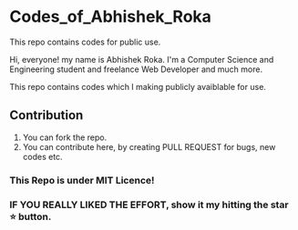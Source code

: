 # Codes_of_Abhishek_Roka

This repo contains codes for public use.

Hi, everyone! my name is Abhishek Roka. I'm a Computer Science and Engineering student and freelance Web Developer and much more.

This repo contains codes which I making publicly avaiblable for use.




## Contribution
1. You can fork the repo.
2. You can contribute here, by creating PULL REQUEST for bugs, new codes etc.


### This Repo is under **MIT Licence**!

### IF YOU REALLY LIKED THE EFFORT, show it my hitting the star :star: button. 
 
